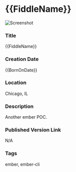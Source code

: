 {{FiddleName}}
======

![Screenshot](screenshot.png)


### Title

{{FiddleName}}


### Creation Date

{{BornOnDate}}


### Location

Chicago, IL


### Description

Another ember POC.


### Published Version Link

N/A


### Tags

ember, ember-cli
